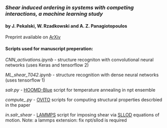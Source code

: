 ### *Shear induced ordering in systems with competing interactions, a machine learning study*
#### by J. Pekalski, W. Rzadkowski and A. Z. Panagiotopoulos
Preprint available on [ArXiv](https://arxiv.org/pdf/2002.07294.pdf)

#### Scripts used for manuscript preperation:

*CNN_activations.ipynb* -  structure recogniton with convolutional neural networks (uses Keras and tensorflow 2)

*ML_shear_T042.ipynb*   - structure recognition with dense neural networks (uses tensorflow 1)

*salr.py*         - [HOOMD-Blue](http://glotzerlab.engin.umich.edu/hoomd-blue/) script for temperature annealing in npt ensemble

*compute_.py*     - [OVITO](http://ovito.org) scripts for computing structural properties descrbied in the paper

*in.salr_shear*   - [LAMMPS](http://lammps.sandia.gov) script for imposing shear via [SLLOD](https://lammps.sandia.gov/doc/fix_nvt_sllod.html) equations of motion. Note: a lammps extension: fix npt/sllod is required
